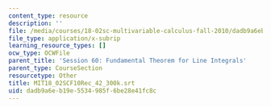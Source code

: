 ```yaml
---
content_type: resource
description: ''
file: /media/courses/18-02sc-multivariable-calculus-fall-2010/dadb9a6eb19e5534985f6be28e41fc8c_MIT18_02SCF10Rec_42_300k.vtt
file_type: application/x-subrip
learning_resource_types: []
ocw_type: OCWFile
parent_title: 'Session 60: Fundamental Theorem for Line Integrals'
parent_type: CourseSection
resourcetype: Other
title: MIT18_02SCF10Rec_42_300k.srt
uid: dadb9a6e-b19e-5534-985f-6be28e41fc8c
---
```

